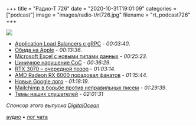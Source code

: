 +++
title = "Радио-Т 726"
date = "2020-10-31T19:01:09"
categories = ["podcast"]
image = "images/radio-t/rt726.jpg"
filename = "rt_podcast726"
+++

![](https://radio-t.com/images/radio-t/rt726.jpg)

- [Application Load Balancers с gRPC](https://aws.amazon.com/about-aws/whats-new/2020/10/application-load-balancers-enable-grpc-workloads-end-to-end-http-2-support/) - *00:03:40*.
- [Обида на Apple](https://birchtree.me/blog/a-guy-walks-into-an-apple-store/) - *00:13:36*.
- [Microsoft Excel с новыми типами данных](https://www.techrepublic.com/article/microsoft-excel-huge-update-expands-data-types-beyond-just-text-and-numbers/) - *00:25:23*.
- [Циничное нарушение CoC](https://www.fast.ai/2020/10/28/code-of-conduct/) - *00:36:29*.
- [RTX 3070 – очередной позор](https://www.pcmag.com/news/nvidias-rtx-3070-graphics-card-launch-was-another-letdown) - *01:03:14*.
- [AMD Radeon RX 6000 порадовал фанатов](https://www.anandtech.com/show/16202/amd-reveals-the-radeon-rx-6000-series-rdna2-starts-at-the-highend-coming-november-18th) - *01:15:44*.
- [Новые Google лого](https://social.techcrunch.com/2020/10/06/googles-new-logos-are-bad/) - *01:18:19*.
- [Mailchimp в борьбе против неправильных писем](https://reclaimthenet.org/mailchimp-misinformation-censorship/) - *01:29:39*.
- [Темы наших слушателей](https://radio-t.com/p/2020/10/27/prep-726/) - *02:01:31*

*Спонсор этого выпуска [DigitalOcean](https://do.co/radiot)*

[аудио](https://cdn.radio-t.com/rt_podcast726.mp3) • [лог чата](https://chat.radio-t.com/logs/radio-t-726.html)
<audio src="https://cdn.radio-t.com/rt_podcast726.mp3" preload="none"></audio>

